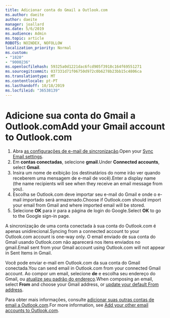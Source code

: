 ```yaml
---
title: Adicionar conta do Gmail a Outlook.com
ms.author: daeite
author: daeite
manager: joallard
ms.date: 5/6/2019
ms.audience: Admin
ms.topic: article
ROBOTS: NOINDEX, NOFOLLOW
localization_priority: Normal
ms.custom:
- "1820"
- "9000236"
ms.openlocfilehash: 59325a0d1221dac6fcd905f3918c164f69551271
ms.sourcegitcommit: 037331d71f06750d972c0b6278b23bb15c4806ca
ms.translationtype: MT
ms.contentlocale: pt-PT
ms.lasthandoff: 10/18/2019
ms.locfileid: "36538139"
---
```

# <a name="add-your-gmail-account-to-outlookcom"></a><span data-ttu-id="013dd-102">Adicione sua conta do Gmail a Outlook.com</span><span class="sxs-lookup"><span data-stu-id="013dd-102">Add your Gmail account to Outlook.com</span></span>

1. <span data-ttu-id="013dd-103">Abra [as configurações de e-mail de sincronização](https://go.microsoft.com/fwlink/?linkid=875264).</span><span class="sxs-lookup"><span data-stu-id="013dd-103">Open your [Sync Email settings](https://go.microsoft.com/fwlink/?linkid=875264).</span></span>
2. <span data-ttu-id="013dd-104">Em **contas conectadas**, selecione **gmail**.</span><span class="sxs-lookup"><span data-stu-id="013dd-104">Under **Connected accounts**, select **Gmail**.</span></span>
3. <span data-ttu-id="013dd-105">Insira um nome de exibição (os destinatários do nome irão ver quando receberem uma mensagem de e-mail de você).</span><span class="sxs-lookup"><span data-stu-id="013dd-105">Enter a display name (the name recipients will see when they receive an email message from you).</span></span>
4. <span data-ttu-id="013dd-106">Escolha se Outlook.com deve importar seu e-mail do Gmail e onde o e-mail importado será armazenado.</span><span class="sxs-lookup"><span data-stu-id="013dd-106">Choose if Outlook.com should import your email from Gmail and where imported email will be stored.</span></span>
5. <span data-ttu-id="013dd-107">Selecione **OK** para ir para a página de login do Google.</span><span class="sxs-lookup"><span data-stu-id="013dd-107">Select **OK** to go to the Google sign-in page.</span></span>

<span data-ttu-id="013dd-108">A sincronização de uma conta conectada à sua conta do Outlook.com é apenas unidirecional.</span><span class="sxs-lookup"><span data-stu-id="013dd-108">Syncing from a connected account to your Outlook.com account is one-way only.</span></span> <span data-ttu-id="013dd-109">O email enviado de sua conta do Gmail usando Outlook.com não aparecerá nos itens enviados no gmail.</span><span class="sxs-lookup"><span data-stu-id="013dd-109">Email sent from your Gmail account using Outlook.com will not appear in Sent Items in Gmail.</span></span>

<span data-ttu-id="013dd-110">Você pode enviar e-mail em Outlook.com da sua conta do Gmail conectada.</span><span class="sxs-lookup"><span data-stu-id="013dd-110">You can send email in Outlook.com from your connected Gmail account.</span></span> <span data-ttu-id="013dd-111">Ao compor um email, selecione **de** e escolha seu endereço do Gmail, ou [atualize seu padrão do endereço](https://go.microsoft.com/fwlink/?linkid=875264).</span><span class="sxs-lookup"><span data-stu-id="013dd-111">When composing an email, select **From** and choose your Gmail address, or [update your default From address](https://go.microsoft.com/fwlink/?linkid=875264).</span></span>

<span data-ttu-id="013dd-112">Para obter mais informações, consulte [adicionar suas outras contas de email a Outlook.com](https://support.office.com/article/c5224df4-5885-4e79-91ba-523aa743f0ba?wt.mc_id=Office_Outlook_com_Alchemy).</span><span class="sxs-lookup"><span data-stu-id="013dd-112">For more information, see [Add your other email accounts to Outlook.com](https://support.office.com/article/c5224df4-5885-4e79-91ba-523aa743f0ba?wt.mc_id=Office_Outlook_com_Alchemy).</span></span>